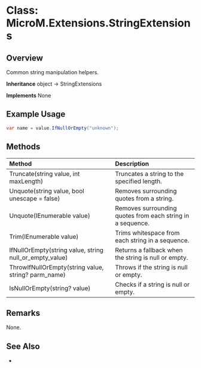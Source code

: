 # Class: MicroM.Extensions.StringExtensions
## Overview
Common string manipulation helpers.

**Inheritance**
object -> StringExtensions

**Implements**
None

## Example Usage
```csharp
var name = value.IfNullOrEmpty("unknown");
```
## Methods
| Method | Description |
|:------------|:-------------|
| Truncate(string value, int maxLength) | Truncates a string to the specified length. |
| Unquote(string value, bool unescape = false) | Removes surrounding quotes from a string. |
| Unquote(IEnumerable<string> value) | Removes surrounding quotes from each string in a sequence. |
| Trim(IEnumerable<string> value) | Trims whitespace from each string in a sequence. |
| IfNullOrEmpty(string value, string null_or_empty_value) | Returns a fallback when the string is null or empty. |
| ThrowIfNullOrEmpty(string value, string? parm_name) | Throws if the string is null or empty. |
| IsNullOrEmpty(string? value) | Checks if a string is null or empty. |

## Remarks
None.

## See Also
-
